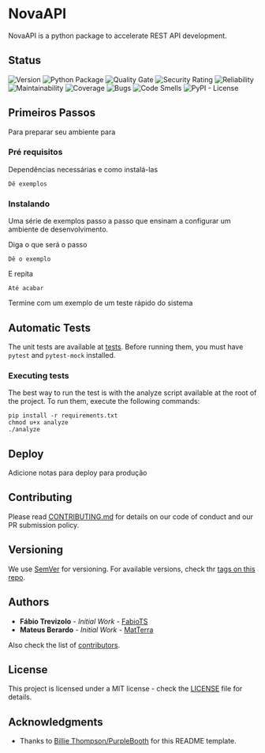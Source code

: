 # NovaAPI

NovaAPI is a python package to accelerate REST API development.

## Status

![Version](https://img.shields.io/github/v/tag/novaweb-mobi/nova-api?label=Version)
![Python Package](https://github.com/novaweb-mobi/nova-api/workflows/Python%20Package/badge.svg?branch=master)
![Quality Gate](https://sonar.dev.novaweb.cloud/api/project_badges/measure?project=nova_api&metric=alert_status)
![Security Rating](https://sonar.dev.novaweb.cloud/api/project_badges/measure?metric=security_rating&project=nova_api)
![Reliability](https://sonar.dev.novaweb.cloud/api/project_badges/measure?project=nova_api&metric=reliability_rating)
![Maintainability](https://sonar.dev.novaweb.cloud/api/project_badges/measure?metric=sqale_rating&project=nova_api)
![Coverage](https://sonar.dev.novaweb.cloud/api/project_badges/measure?metric=coverage&project=nova_api)
![Bugs](https://sonar.dev.novaweb.cloud/api/project_badges/measure?metric=bugs&project=nova_api)
![Code Smells](https://sonar.dev.novaweb.cloud/api/project_badges/measure?metric=code_smells&project=nova_api)
![PyPI - License](https://img.shields.io/pypi/l/NovaAPI)

## Primeiros Passos

Para preparar seu ambiente para 

### Pré requisitos

Dependências necessárias e como instalá-las

```
Dê exemplos
```

### Instalando

Uma série de exemplos passo a passo que ensinam a configurar um ambiente de desenvolvimento.

Diga o que será o passo

```
Dê o exemplo
```

E repita

```
Até acabar
```

Termine com um exemplo de um teste rápido do sistema

## Automatic Tests

The unit tests are available at [tests](tests). Before running them, you must have `pytest`
and `pytest-mock` installed.

### Executing tests

The best way to run the test is with the analyze script available at the root of the project.
To run them, execute the following commands:

```
pip install -r requirements.txt
chmod u+x analyze
./analyze
```

## Deploy

Adicione notas para deploy para produção

## Contributing

Please read [CONTRIBUTING.md](https://gist.github.com/PurpleBooth/b24679402957c63ec426) for details on our code of
conduct and our PR submission policy.

## Versioning

We use [SemVer](http://semver.org/) for versioning. For available versions, check thr [tags on this repo](tags). 

## Authors

* **Fábio Trevizolo** - *Initial Work* - [FabioTS](https://github.com/FabioTS)
* **Mateus Berardo** - *Initial Work* - [MatTerra](https://github.com/MatTerra)

Also check the list of [contributors](contributors).

## License

This project is licensed under a MIT license - check the [LICENSE](LICENSE) file for details.

## Acknowledgments

* Thanks to [Billie Thompson/PurpleBooth](https://github.com/PurpleBooth) for this README template.
